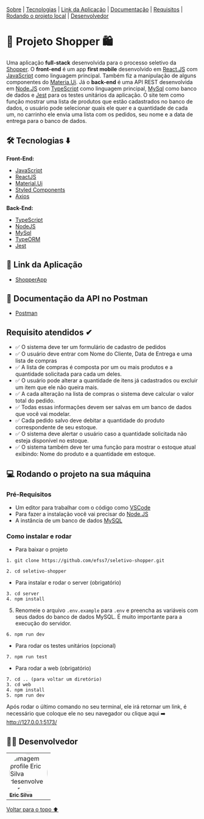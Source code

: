<p id="voltar">
<a href="#sobre">Sobre</a> |
<a href="#tecnologias">Tecnologias</a> |
<a href="#linkApp">Link da Aplicação</a> |
<a href="#documentação">Documentação</a> |
<a href="#requisitos">Requisitos</a> |
<a href="#local">Rodando o projeto local</a> |
<a href="#desenvolvedor">Desenvolvedor</a>
</p>


<h1 id="sobre">🛒 Projeto Shopper 🛍️</h1>

Uma aplicação **full-stack** desenvolvida para o processo seletivo da [Shopper](https://programada.shopper.com.br/shop-cn/). O **front-end** é um app **first mobile** desenvolvido em [React.JS](https://pt-br.reactjs.org/) com [JavaScript](https://www.javascript.com/) como linguagem principal. Também fiz a manipulação de alguns componentes do [Materia.Ui](https://mui.com/pt/). Já o **back-end** é uma API REST desenvolvida em [Node.JS](https://nodejs.org/en/) com [TypeScript](https://www.typescriptlang.org/) como linguagem principal, [MySql](https://www.mysql.com/) como banco de dados e [Jest](https://jestjs.io/pt-BR/) para os testes unitários da aplicação. O site tem como função mostrar uma lista de produtos que estão cadastrados no banco de dados, o usuário pode selecionar quais ele quer e a quantidade de cada um, no carrinho ele envia uma lista com os pedidos, seu nome e a data de entrega para o banco de dados.

<h2 id="tecnologias">🛠 Tecnologias ⬇️</h2>
<b> Front-End: </b>

- [JavaScript](https://www.javascript.com/)
- [ReactJS](https://pt-br.reactjs.org/)
- [Material.Ui](https://mui.com/pt/)
- [Styled Components](https://styled-components.com/)
- [Axios](https://axios-http.com/ptbr/docs/intro)

<b> Back-End: </b>

- [TypeScript](https://www.typescriptlang.org/)
- [NodeJS](https://nodejs.org/en/docs/)
- [MySql](https://dev.mysql.com/doc/)
- [TypeORM](https://typeorm.io/)
- [Jest](https://jestjs.io/pt-BR/docs/api)

<h2 id="linkApp">🔗 Link da Aplicação</h2>

- [ShopperApp](http://efss-shopper.surge.sh/)

<h2 id="documentação">📃 Documentação da API no Postman</h2>

- [Postman](https://documenter.getpostman.com/view/20351432/2s83zjqNVd)

<h2 id="requisitos">Requisito atendidos ✔</h2>

- ✅ O sistema deve ter um formulário de cadastro de pedidos
- ✅ O usuário deve entrar com Nome do Cliente, Data de Entrega e uma lista de compras
- ✅ A lista de compras é composta por um ou mais produtos e a quantidade solicitada para cada um deles.
- ✅ O usuário pode alterar a quantidade de itens já cadastrados ou excluir um item que ele não queira mais.
- ✅ A cada alteração na lista de compras o sistema deve calcular o valor total do pedido.
- ✅ Todas essas informações devem ser salvas em um banco de dados que você vai modelar.
- ✅ Cada pedido salvo deve debitar a quantidade do produto correspondente de seu estoque.
- ✅ O sistema deve alertar o usuário caso a quantidade solicitada não esteja disponível no estoque.
- ✅ O sistema também deve ter uma função para mostrar o estoque atual exibindo: Nome do produto e a quantidade em estoque.


<h2 id="local"> 💻 Rodando o projeto na sua máquina</h2>

### Pré-Requisitos

- Um editor para trabalhar com o código como [VSCode](https://code.visualstudio.com/)
- Para fazer a instalação você vai precisar do [Node.JS](https://nodejs.org/en/download/)
- A instância de um banco de dados [MySQL](https://www.mysql.com/)


### Como instalar e rodar
* Para baixar o projeto
```
1. git clone https://github.com/efss7/seletivo-shopper.git

2. cd seletivo-shopper
```
* Para instalar e rodar o server (obrigatório)
```
3. cd server
4. npm install
```
5. Renomeie o arquivo ```.env.example```  para ```.env``` e preencha as variáveis com seus dados do banco de dados MySQL. É muito importante para a execução do servidor.
```
6. npm run dev
```

* Para rodar os testes unitários (opcional)
```
7. npm run test
```
* Para rodar a web (obrigatório) 
```
7. cd .. (para voltar um diretório)
3. cd web
4. npm install
5. npm run dev
```
Após rodar o último comando no seu terminal, ele irá retornar um link, é necessário que coloque ele no seu navegador ou clique aqui ➡️ http://127.0.0.1:5173/

<h2 id="desenvolvedor">👨‍💻 Desenvolvedor</h2>
<table>
<td><a href="https://github.com/efss7"><img style="border-radius: 50%;" src="https://avatars.githubusercontent.com/u/99001809?v=4" width="100px;" alt="Imagem profile Eric Silva desenvolvedor"/><br /><sub><b>Eric Silva </b></sub></a><br />
</table>

<a href="#voltar">Voltar para o topo ⬆️</a>
